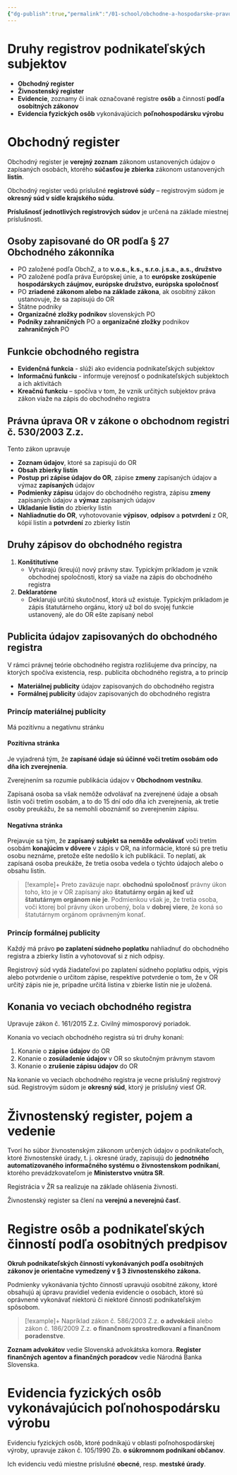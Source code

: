 ```yaml
---
{"dg-publish":true,"permalink":"/01-school/obchodne-a-hospodarske-pravo/registracia-podnikatelskych-subjektov/","tags":["year1","winterSemester","uniOaHPR"]}
---
```


# Druhy registrov podnikateľských subjektov
- **Obchodný register**
- **Živnostenský register**
- **Evidencie**, zoznamy či inak označované registre **osôb** a činností **podľa osobitných zákonov**
- **Evidencia fyzických osôb** vykonávajúcich **poľnohospodársku výrobu**

# Obchodný register
Obchodný register je **verejný zoznam** zákonom ustanovených údajov o zapísaných osobách, ktorého **súčasťou je zbierka** zákonom ustanovených **listín**.

Obchodný register vedú príslušné **registrové súdy** – registrovým súdom je **okresný súd v sídle krajského súdu**.

**Príslušnosť jednotlivých registrových súdov** je určená na základe miestnej príslušnosti.

## Osoby zapisované do OR podľa § 27 Obchodného zákonníka
- PO založené podľa ObchZ, a to **v.o.s., k.s., s.r.o. j.s.a., a.s., družstvo**
- PO založené podľa práva Európskej únie, a to **európske zoskúpenie hospodárskych záujmov, európske družstvo, európska spoločnosť**
- PO **zriadené zákonom alebo na základe zákona**, ak osobitný zákon ustanovuje, že sa zapisujú do OR
- Štátne podniky
- **Organizačné zložky podnikov** slovenských PO
- **Podniky zahraničných** PO a **organizačné zložky** podnikov **zahraničných** PO

## Funkcie obchodného registra
- **Evidenčná funkcia** - slúži ako evidencia podnikateľských subjektov
- **Informačnú funkciu** - informuje verejnosť  o podnikateľských subjektoch a ich aktivitách
- **Kreačnú funkciu** – spočíva v tom, že vznik určitých subjektov práva zákon viaže na zápis do obchodného registra

## Právna úprava OR v zákone o obchodnom registri č. 530/2003 Z.z.
Tento zákon upravuje
- **Zoznam údajov**, ktoré sa zapisujú do OR
- **Obsah zbierky listín**
- **Postup pri zápise údajov do OR**, zápise **zmeny** zapísaných údajov a výmaz **zapísaných** údajov
- **Podmienky zápisu** údajov do obchodného registra, zápisu **zmeny** zapísaných údajov a **výmaz** zapísaných údajov
- **Ukladanie listín** do zbierky listín
- **Nahliadnutie do OR**, vyhotovovanie **výpisov**, **odpisov** a **potvrdení** z OR, kópií listín a **potvrdení** zo zbierky listín

## Druhy zápisov do obchodného registra
1. **Konštitutívne**
	- Vytvárajú (kreujú) nový právny stav. Typickým príkladom je vznik obchodnej spoločnosti, ktorý sa viaže na zápis do obchodného registra
2. **Deklaratórne**
	- Deklarujú určitú skutočnosť, ktorá už existuje. Typickým príkladom je zápis štatutárneho orgánu, ktorý už bol do svojej funkcie ustanovený, ale do OR ešte zapísaný nebol

## Publicita údajov zapisovaných do obchodného registra
V rámci právnej teórie obchodného registra rozlišujeme dva princípy, na ktorých spočíva existencia, resp. publicita obchodného registra, a to princíp
- **Materiálnej publicity** údajov zapisovaných do obchodného registra
- **Formálnej publicity** údajov zapisovaných do obchodného registra

### Princíp materiálnej publicity
Má pozitívnu a negatívnu stránku

#### Pozitívna stránka
Je vyjadrená tým, že **zapísané údaje sú účinné voči tretím osobám odo dňa ich zverejnenia**.

Zverejnením sa rozumie publikácia údajov v **Obchodnom vestníku**.

Zapísaná osoba sa však nemôže odvolávať na zverejnené údaje a obsah listín voči tretím osobám, a to do 15 dní odo dňa ich zverejnenia, ak tretie osoby preukážu, že sa nemohli oboznámiť so zverejnením zápisu.

#### Negatívna stránka
Prejavuje sa tým, že **zapísaný subjekt sa nemôže odvolávať** voči tretím osobám **konajúcim v dôvere** v zápis v OR, na informácie, ktoré sú pre tretiu osobu neznáme, pretože ešte nedošlo k ich publikácii. To neplatí, ak zapísaná osoba preukáže, že tretia osoba vedela o týchto údajoch alebo o obsahu listín.

>[!example]+
>Preto zaväzuje napr. **obchodnú spoločnosť** právny úkon toho, kto je v OR zapísaný ako **štatutárny orgán aj keď už štatutárnym orgánom nie je**. Podmienkou však je, že tretia osoba, voči ktorej bol právny úkon urobený, bola v **dobrej viere**, že koná so štatutárnym orgánom oprávneným konať.

### Princíp formálnej publicity
Každý má právo **po zaplatení súdneho poplatku** nahliadnuť do obchodného registra a zbierky listín a vyhotovovať si z nich odpisy.

Registrový súd vydá žiadateľovi po zaplatení súdneho poplatku odpis, výpis alebo potvrdenie o určitom zápise, respektíve potvrdenie o tom, že v OR určitý zápis nie je, prípadne určitá listina v zbierke listín nie je uložená.

## Konania vo veciach obchodného registra
Upravuje zákon č. 161/2015 Z.z. Civilný mimosporový poriadok.

Konania vo veciach obchodného registra sú tri druhy konaní:
1. Konanie o **zápise údajov** do OR
2. Konanie o **zosúladenie údajov** v OR so skutočným právnym stavom
3. Konanie o **zrušenie zápisu údajov** do OR

Na konanie vo veciach obchodného registra je vecne príslušný registrový súd. Registrovým súdom je **okresný súd**, ktorý je príslušný viesť OR.

# Živnostenský register, pojem a vedenie
Tvorí ho súbor živnostenským zákonom určených údajov o podnikateľoch, ktoré živnostenské úrady, t. j. okresné úrady, zapisujú do **jednotného automatizovaného informačného systému o živnostenskom podnikaní**, ktorého prevádzkovateľom je **Ministerstvo vnútra SR**.

Registrácia v ŽR sa realizuje na základe ohlásenia živnosti.

Živnostenský register sa člení na **verejnú a neverejnú časť**.
# Registre osôb a podnikateľských činností podľa osobitných predpisov
**Okruh podnikateľských činností vykonávaných podľa osobitných zákonov je orientačne vymedzený v § 3 živnostenského zákona.**

Podmienky vykonávania týchto činností upravujú osobitné zákony, ktoré obsahujú aj úpravu pravidiel vedenia evidencie o osobách, ktoré sú oprávnené vykonávať niektorú či niektoré činnosti podnikateľským spôsobom.

>[!example]+
>Napríklad zákon č. 586/2003 Z.z. **o advokácii** alebo zákon č. 186/2009 Z.z. **o finančnom sprostredkovaní** **a finančnom poradenstve**.

**Zoznam advokátov** vedie Slovenská advokátska komora. **Register finančných agentov a finančných poradcov** vedie Národná Banka Slovenska.

# Evidencia fyzických osôb vykonávajúcich poľnohospodársku výrobu
Evidenciu fyzických osôb, ktoré podnikajú v oblasti poľnohospodárskej výroby, upravuje zákon č. 105/1990 Zb. **o súkromnom podnikaní občanov**.

Ich evidenciu vedú miestne príslušné **obecné**, resp. **mestské úrady**.